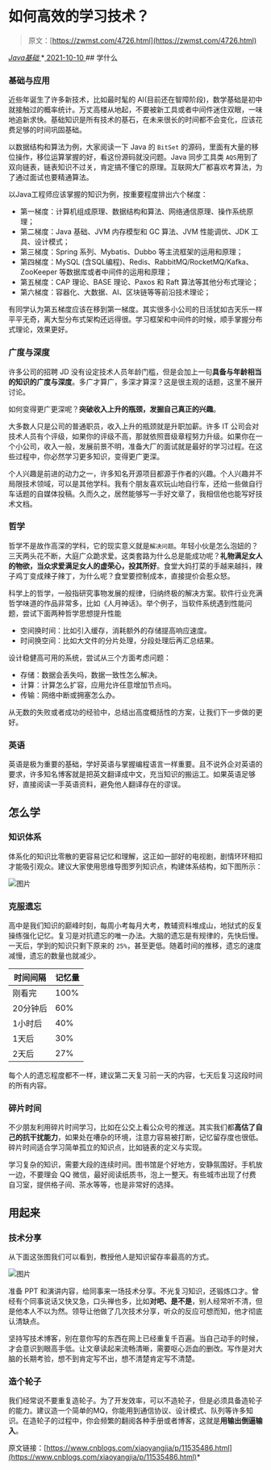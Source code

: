 <!--yml
category: 未分类
date: 0001-01-01 00:00:00
-->

# 如何高效的学习技术？

> 原文：[https://zwmst.com/4726.html](https://zwmst.com/4726.html)

   [ *Java基础* ](https://zwmst.com/java%e5%9f%ba%e7%a1%80)*[ <time datetime="2021-10-10T15:43:40+08:00"> 2021-10-10 </time> ](https://zwmst.com/4726.html)  ## 学什么

### 基础与应用

近些年诞生了许多新技术，比如最时髦的 AI(目前还在智障阶段)，数学基础是初中就接触过的概率统计。万丈高楼从地起，不要被新工具或者中间件迷住双眼，一味地追新求快。基础知识是所有技术的基石，在未来很长的时间都不会变化，应该花费足够的时间巩固基础。

以数据结构和算法为例，大家阅读一下 Java 的 `BitSet` 的源码，里面有大量的移位操作，移位运算掌握的好，看这份源码就没问题。Java 同步工具类 `AQS`用到了双向链表，链表知识不过关，肯定搞不懂它的原理。互联网大厂都喜欢考算法，为了通过面试也要精通算法。

以Java工程师应该掌握的知识为例，按重要程度排出六个梯度：

*   第一梯度：计算机组成原理、数据结构和算法、网络通信原理、操作系统原理；
*   第二梯度：Java 基础、JVM 内存模型和 GC 算法、JVM 性能调优、JDK 工具、设计模式；
*   第三梯度：Spring 系列、Mybatis、Dubbo 等主流框架的运用和原理；
*   第四梯度：MySQL (含SQL编程)、Redis、RabbitMQ/RocketMQ/Kafka、ZooKeeper 等数据库或者中间件的运用和原理；
*   第五梯度：CAP 理论、BASE 理论、Paxos 和 Raft 算法等其他分布式理论；
*   第六梯度：容器化、大数据、AI、区块链等等前沿技术理论；

有同学认为第五梯度应该在移到第一梯度。其实很多小公司的日活犹如古天乐一样平平无奇，离大型分布式架构还远得很。学习框架和中间件的时候，顺手掌握分布式理论，效果更好。

### 广度与深度

许多公司的招聘 JD 没有设定技术人员年龄门槛，但是会加上一句**具备与年龄相当的知识的广度与深度**。多广才算广，多深才算深？这是很主观的话题，这里不展开讨论。

如何变得更广更深呢？**突破收入上升的瓶颈，发掘自己真正的兴趣**。

大多数人只是公司的普通职员，收入上升的瓶颈就是升职加薪。许多 IT 公司会对技术人员有个评级，如果你的评级不高，那就依照晋级章程努力升级。如果你在一个小公司，收入一般，发展前景不明，准备大厂的面试就是最好的学习过程。在这些过程中，你必然学习更多知识，变得更广更深。

个人兴趣是前进的动力之一，许多知名开源项目都源于作者的兴趣。个人兴趣并不局限技术领域，可以是其他学科。我有个朋友喜欢玩山地自行车，还给一些做自行车话题的自媒体投稿。久而久之，居然能够写一手好文章了，我相信他也能写好技术文档。

### 哲学

哲学不是故作高深的学科，它的现实意义就是`解决问题`。年轻小伙是怎么泡妞的？三天两头花不断，大庭广众跪求爱。这类套路为什么总是能成功呢？**礼物满足女人的物欲，当众求爱满足女人的虚荣心，投其所好**。食堂大妈打菜的手越来越抖，辣子鸡丁变成辣子辣丁，为什么呢？食堂要控制成本，直接提价会惹众怒。

科学上的哲学，一般指研究事物发展的规律，归纳终极的解决方案。软件行业充满哲学味道的作品非常多，比如《人月神话》。举个例子，当软件系统遇到性能问题，尝试下面两种哲学思想提升性能

*   空间换时间：比如引入缓存，消耗额外的存储提高响应速度。
*   时间换空间：比如大文件的分片处理，分段处理后再汇总结果。

设计稳健高可用的系统，尝试从三个方面考虑问题：

*   存储：数据会丢失吗，数据一致性怎么解决。
*   计算：计算怎么扩容，应用允许任意增加节点吗。
*   传输：网络中断或拥塞怎么办。

从无数的失败或者成功的经验中，总结出高度概括性的方案，让我们下一步做的更好。

### 英语

英语是极为重要的基础，学好英语与掌握编程语言一样重要。且不说外企对英语的要求，许多知名博客就是把英文翻译成中文，充当知识的搬运工。如果英语足够好，直接阅读一手英语资料，避免他人翻译存在的谬误。

## 怎么学

### 知识体系

体系化的知识比零散的更容易记忆和理解，这正如一部好的电视剧，剧情环环相扣才能吸引观众。建议大家使用思维导图罗列知识点，构建体系结构，如下图所示：

![图片](img/1779a5d709bbc49e74ae76e67eb1ca9b.png)

### 克服遗忘

高中是我们知识的巅峰时刻，每周小考每月大考，教辅资料堆成山，地狱式的反复操练强化记忆。复习是对抗遗忘的唯一办法。大脑的遗忘是有规律的，先快后慢。一天后，学到的知识只剩下原来的 `25%`，甚至更低。随着时间的推移，遗忘的速度减慢，遗忘的数量也就减少。

| 时间间隔 | 记忆量 |
| --- | --- |
| 刚看完 | 100% |
| 20分钟后 | 60% |
| 1小时后 | 40% |
| 1天后 | 30% |
| 2天后 | 27% |

每个人的遗忘程度都不一样，建议第二天复习前一天的内容，七天后复习这段时间的所有内容。

### 碎片时间

不少朋友利用碎片时间学习，比如在公交上看公众号的推送。其实我们都**高估了自己的抗干扰能力**，如果处在嘈杂的环境，注意力容易被打断，记忆留存度也很低。碎片时间适合学习简单孤立的知识点，比如链表的定义与实现。

学习复杂的知识，需要大段的连续时间。图书馆是个好地方，安静氛围好。手机放一边，不要理会 QQ 微信，最好阅读纸质书，泡上一整天。有些城市出现了付费自习室，提供格子间、茶水等等，也是非常好的选择。

## 用起来

### 技术分享

从下面这张图我们可以看到，教授他人是知识留存率最高的方式。

![图片](img/fcd2be00eab8fc6e5d217a2ec0566467.png)

准备 PPT 和演讲内容，给同事来一场技术分享。不光复习知识，还锻炼口才。曾经有个同事说话又快又急，口头禅也多，比如**对吧、是不是**，别人经常听不清，但是他本人不以为然。领导让他做了几次技术分享，听众的反应可想而知，他才彻底认清缺点。

坚持写技术博客，别在意你写的东西在网上已经重复千百遍。当自己动手的时候，才会意识到眼高手低。让文章读起来流畅清晰，需要呕心沥血的删改。写作是对大脑的长期考验，想不到肯定写不出，想不清楚肯定写不清楚。

### 造个轮子

我们经常说不要重复造轮子。为了开发效率，可以不造轮子，但是必须具备造轮子的能力。建议造一个简单的MQ，你能用到通信协议、设计模式、队列等许多知识。在造轮子的过程中，你会频繁的翻阅各种手册或者博客，这就是**用输出倒逼输入**。

原文链接：[https://www.cnblogs.com/xiaoyangjia/p/11535486.html](https://www.cnblogs.com/xiaoyangjia/p/11535486.html)*